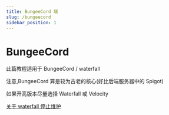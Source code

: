 ```yaml
---
title: BungeeCord 端
slug: /bungeecord
sidebar_position: 1
---
```


# BungeeCord

此篇教程适用于 BungeeCord / waterfall

注意,BungeeCord 算是较为古老的核心(好比后端服务器中的 Spigot)

如果开高版本尽量选择 Waterfall 或 Velocity

[关于 waterfall 停止维护](https://yizhan.wiki/NitWikit/Java/advance/cross-server/server-core-choose#关于-waterfall)
